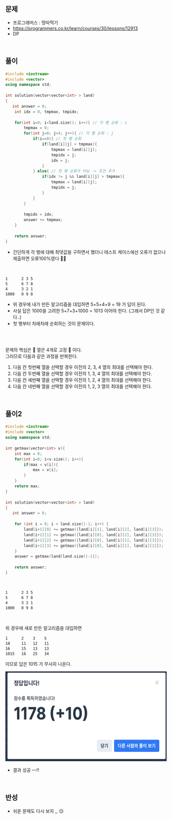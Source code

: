 ## 문제
- 프로그래머스 : 땅따먹기
- https://programmers.co.kr/learn/courses/30/lessons/12913
- DP


<br/>


## 풀이
```c++
#include <iostream>
#include <vector>
using namespace std;

int solution(vector<vector<int> > land)
{
   int answer = 0;
    int idx = 0, tmpmax, tmpidx;
    
    for(int i=0; i<land.size(); i++){ // 각 행 순회 : i
        tmpmax = 0;
        for(int j=0; j<4; j++){ // 각 열 순회 : j
            if(i==0){ // 첫 행 순회
                if(land[i][j] > tmpmax){
                    tmpmax = land[i][j];
                    tmpidx = j;
                    idx = j;
                }
            } else{ // 첫 행 순회가 아님 -> 조건 추가
                if(idx != j && land[i][j] > tmpmax){
                    tmpmax = land[i][j];
                    tmpidx = j;
                }
            }
        }
        
        tmpidx = idx;
        answer += tmpmax;
    }

    return answer;
}
```
- 간단하게 각 행에 대해 최댓값을 구하면서 했더니 테스트 케이스에선 오류가 없으나 제출하면 오류100%였다 🤬🤬


<br/>

```
1      2 3 5
5      6 7 8
4      3 2 1
1000   0 9 8
```
- 위 경우에 내가 만든 알고리즘을 대입하면 5+5+4+9 = 19 가 답이 된다.
- 사실 답은 1000을 고려한 5+7+3+1000 = 1013 이어야 한다. (그래서 DP인 것 같다..)
- 첫 행부터 차례차례 순회하는 것이 문제이다.

<br/><br/>

문제의 핵심은 🌟 열은 4개로 고정 🌟 이다. <br/>
그러므로 다음과 같은 과정을 반복한다. <br/>

1. 다음 칸 첫번째 열을 선택할 경우 이전의 2, 3, 4 열의 최대를 선택해야 한다.
2. 다음 칸 두번째 열을 선택할 경우 이전의 1, 3, 4 열의 최대를 선택해야 한다.
3. 다음 칸 세번째 열을 선택할 경우 이전의 1, 2, 4 열의 최대를 선택해야 한다.
4. 다음 칸 네번째 열을 선택할 경우 이전의 1, 2, 3 열의 최대를 선택해야 한다.


<br/> 

## 풀이2

```c++
#include <iostream>
#include <vector>
using namespace std;

int getmax(vector<int> v){
    int max = 0;
    for(int i=0; i<v.size(); i++){
        if(max < v[i]){
            max = v[i];
        }
    }
    return max;
}

int solution(vector<vector<int> > land)
{
   int answer = 0;
    
    for (int i = 0; i < land.size()-1; i++) {
        land[i+1][0] += getmax({land[i][1], land[i][2], land[i][3]});
        land[i+1][1] += getmax({land[i][0], land[i][2], land[i][3]});
        land[i+1][2] += getmax({land[i][0], land[i][1], land[i][3]});
        land[i+1][3] += getmax({land[i][0], land[i][1], land[i][2]});
    }
    answer = getmax(land[land.size()-1]);
    
    return answer;
}
```

<br/>

```
1      2 3 5
5      6 7 8
4      3 2 1
1000   0 9 8
```
<br/>

위 경우에 새로 만든 알고리즘을 대입하면

```
1      2    3    5
10     11   12   11
16     15   13   13
1015   16   25   34
```

이므로 답은 1015 가 무사히 나온다.

 <img src="./screenshots/prog_땅따먹기.png" width="600" height="280">
 
 - 결과 성공 〰️‼️
 
 <br/>
 
 ## 반성
 - 쉬운 문제도 다시 보자 ,, 😔
 
